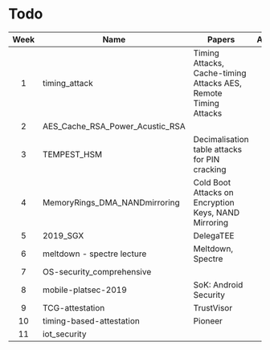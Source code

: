 # Todo

| Week | Name                            | Papers                                                          | Assignee | Lecture | Papers |     |
| :--: | ------------------------------- | --------------------------------------------------------------- | :------: | :-----: | :----: | --- |
|  1   | timing_attack                   | Timing Attacks, Cache-timing Attacks AES, Remote Timing Attacks |   Theo   |   [x]   |  [x]   |     |
|  2   | AES_Cache_RSA_Power_Acustic_RSA |                                                                 |   Theo   |   [x]   |  [X]   |     |
|  3   | TEMPEST_HSM                     | Decimalisation table attacks for PIN cracking                   |   Theo   |   [X]   |  [X]   |     |
|  4   | MemoryRings_DMA_NANDmirroring   | Cold Boot Attacks on Encryption Keys, NAND Mirroring            |   Theo   |   []    |   []   |     |
|  5   | 2019_SGX                        | DelegaTEE                                                       |          |   []    |   []   |     |
|  6   | meltdown - spectre lecture      | Meltdown, Spectre                                               |          |   []    |   []   |     |
|  7   | OS-security_comprehensive       |                                                                 |   Tom    |   []    |   []   |     |
|  8   | mobile-platsec-2019             | SoK: Android Security                                           |   Tom    |   []    |   []   |     |
|  9   | TCG-attestation                 | TrustVisor                                                      |   Tom    |   []    |   []   |     |
|  10  | timing-based-attestation        | Pioneer                                                         |   Tom    |   []    |   []   |     |
|  11  | iot_security                    |                                                                 |   Tom    |   []    |   []   |     |
